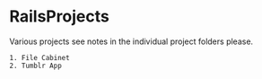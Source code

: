 # RailsProjects


Various projects see notes in the individual project folders please.

    1. File Cabinet
    2. Tumblr App
